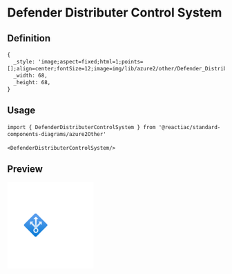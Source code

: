 # Defender Distributer Control System

## Definition

```
{
  _style: 'image;aspect=fixed;html=1;points=[];align=center;fontSize=12;image=img/lib/azure2/other/Defender_Distributer_Control_System.svg;strokeColor=none;',
  _width: 68,
  _height: 68,
}
```

## Usage

```
import { DefenderDistributerControlSystem } from '@reactiac/standard-components-diagrams/azure2Other'

<DefenderDistributerControlSystem/>
```

## Preview

<img src="./defender-distributer-control-system.png" width="200"/>
